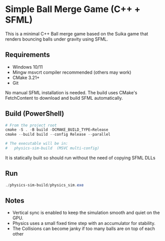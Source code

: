 # Simple Ball Merge Game (C++ + SFML)

This is a minimal C++ Ball merge game based on the Suika game that renders bouncing balls under gravity using SFML.

## Requirements

- Windows 10/11
- Mingw msvcrt compiler recommended (others may work)
- CMake 3.21+
- Git

No manual SFML installation is needed. The build uses CMake's FetchContent to download and build SFML automatically.

## Build (PowerShell)

```powershell
# From the project root
cmake -S . -B build -DCMAKE_BUILD_TYPE=Release
cmake --build build --config Release --parallel

# The executable will be in:
#   physics-sim-build  (MSVC multi-config)
```

It is statically built so should run without the need of copying SFML DLLs

## Run

```powershell
./physics-sim-build/physics_sim.exe
```

## Notes

- Vertical sync is enabled to keep the simulation smooth and quiet on the GPU.
- Physics uses a small fixed time step with an accumulator for stability.
- The Collisions can become janky if too many balls are on top of each other
